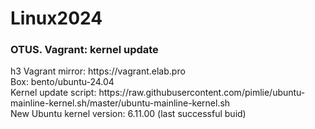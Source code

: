 # Linux2024
<h3>OTUS. Vagrant: kernel update</h3>h3
Vagrant mirror: https://vagrant.elab.pro<br>
Box: bento/ubuntu-24.04<br>
Kernel update script: https://raw.githubusercontent.com/pimlie/ubuntu-mainline-kernel.sh/master/ubuntu-mainline-kernel.sh<br>
New Ubuntu kernel version: 6.11.00 (last successful buid)
